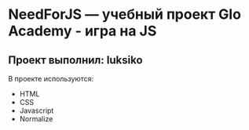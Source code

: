 # NeedForJS — учебный проект Glo Academy - игра на JS 
## Проект выполнил: luksiko

В проекте используются: 
- HTML 
- CSS 
- Javascript 
- Normalize
